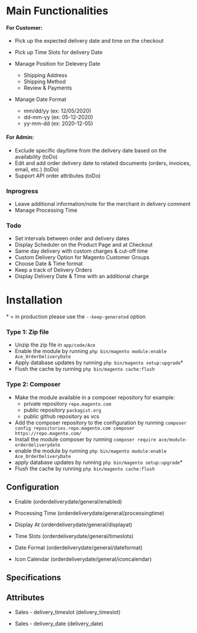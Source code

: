 
# Main Functionalities

#### For Customer:
* Pick up the expected delivery date and time on the checkout
* Pick up Time Slots for delivery Date
* Manage Position for Delevery Date 
    * Shipping Address
    * Shipping Method
    * Review & Payments

* Manage Date Format 
    * mm/dd/yy (ex: 12/05/2020)
    * dd-mm-yy (ex: 05-12-2020) 
    * yy-mm-dd (ex: 2020-12-05)

#### For Admin:
* Exclude specific day/time from the delivery date based on the availability (toDo)
* Edit and add order delivery date to related documents (orders, invoices, email, etc.) (toDo)
* Support API order attributes (toDo)


### Inprogress
* Leave additional information/note for the merchant in delivery comment
* Manage Processing Time

### Todo
* Set intervals between order and delivery dates
* Display Scheduler on the Product Page and at Checkout
* Same day delivery with custom charges & cut-off time
* Custom Delivery Option for Magento Customer Groups
* Choose Date & Time format  
* Keep a track of Delivery Orders
* Display Delivery Date & Time with an additional charge 
       
              
# Installation
\* = in production please use the `--keep-generated` option

### Type 1: Zip file

 - Unzip the zip file in `app/code/Ace`
 - Enable the module by running `php bin/magento module:enable Ace_OrderDeliveryDate`
 - Apply database updates by running `php bin/magento setup:upgrade`\*
 - Flush the cache by running `php bin/magento cache:flush`

### Type 2: Composer

 - Make the module available in a composer repository for example:
    - private repository `repo.magento.com`
    - public repository `packagist.org`
    - public github repository as vcs
 - Add the composer repository to the configuration by running `composer config repositories.repo.magento.com composer https://repo.magento.com/`
 - Install the module composer by running `composer require ace/module-orderdeliverydate`
 - enable the module by running `php bin/magento module:enable Ace_OrderDeliveryDate`
 - apply database updates by running `php bin/magento setup:upgrade`\*
 - Flush the cache by running `php bin/magento cache:flush`


## Configuration

 - Enable (orderdeliverydate/general/enabled)

 - Processing Time (orderdeliverydate/general/processingtime)

 - Display At (orderdeliverydate/general/displayat)

 - Time Slots (orderdeliverydate/general/timeslots)

 - Date Format (orderdeliverydate/general/dateformat)

 - Icon Calendar (orderdeliverydate/general/iconcalendar)


## Specifications




## Attributes

 - Sales - delivery_timeslot (delivery_timeslot)

 - Sales - delivery_date (delivery_date)

